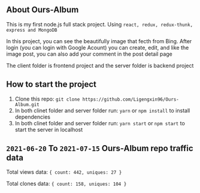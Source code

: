 ## About Ours-Album

This is my first node.js full stack project. Using `react, redux, redux-thunk, express and MongoDB`

In this project, you can see the beautifully image that fecth from Bing. After login (you can login with Google Acount)
you can create, edit, and like the image post, you can also add your comment in the post detail page

The client folder is frontend project and the server folder is backend project

## How to start the project

1. Clone this repo: `git clone https://github.com/Ligengxin96/Ours-Album.git`
2. In both clinet folder and server folder run: `yarn` or `npm install` to install dependencies
3. In both clinet folder and server folder run: `yarn start` or `npm start` to start the server in localhost

## `2021-06-20` To `2021-07-15` Ours-Album repo traffic data

Total views data: `{ count: 442, uniques: 27 }`

Total clones data: `{ count: 158, uniques: 104 }`



